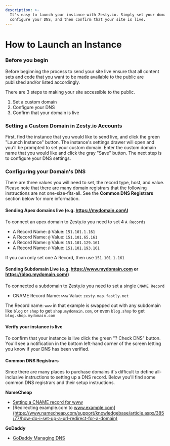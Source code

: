 ```yaml
---
description: >-
  It's easy to launch your instance with Zesty.io. Simply set your domain,
  configure your DNS, and then confirm that your site is live.
---
```


# How to Launch an Instance

### **Before you begin** 

Before beginning the process to send your site live ensure that all content sets and code that you want to be made available to the public are published and/or listed accordingly.

There are 3 steps to making your site accessible to the public.

1. Set a custom domain
2. Configure your DNS
3. Confirm that your domain is live

### Setting a Custom Domain in Zesty.io Accounts

First, find the instance that you would like to send live, and click the green "Launch Instance" button. The instance's settings drawer will open and you'll be prompted to set your custom domain. Enter the custom domain name that you would like and click the gray "Save" button. The next step is to configure your DNS settings.

### Configuring your Domain's DNS

There are three values you will need to set, the record type, host, and value. Please note that there are many domain registrars that the following instructions are not one-size-fits-all. See the **Common DNS Registrars** section below for more information.

#### Sending Apex domains live \(e.g. https://mydomain.com\)

To connect an apex domain to Zesty.io you need to set 4 `A Records`

* A Record Name: `@` Value: `151.101.1.161`
* A Record Name: `@` Value: `151.101.65.161`
* A Record Name: `@` Value: `151.101.129.161`
* A Record Name: `@` Value: `151.101.193.161`

If you can only set one A Record, then use `151.101.1.161`

#### Sending Subdomain Live \(e.g. https://www.mydomain.com or https://blog.mydomain.com\)

To connected a subdomain to Zesty.io you need to set a single `CNAME Record`

* CNAME Record Name: `www` Value: `zesty.map.fastly.net`

The Record name: `www` in that example is swapped out with any subdomain like `blog` or `shop` to get `shop.mydomain.com`, or even `blog.shop` to get `blog.shop.mydomain.com`

#### Verify your instance is live

To confirm that your instance is live click the green "? Check DNS" button. You'll see a notification in the bottom left-hand corner of the screen letting you know if your DNS has been verified.

#### Common DNS Registrars

Since there are many places to purchase domains it's difficult to define all-inclusive instructions to setting up a DNS record. Below you'll find some common DNS registrars and their setup instructions.

**NameCheap**

* [Setting a CNAME record for www](https://www.namecheap.com/support/knowledgebase/article.aspx/9646/10/how-can-i-set-up-a-cname-record-for-my-domain)
* [Redirecting example.com to www.example.com](https://www.namecheap.com/support/knowledgebase/article.aspx/385/77/how-do-i-set-up-a-url-redirect-for-a-domain)

**GoDaddy**

* [GoDaddy Managing DNS](https://support.godaddy.com/help/article/680/managing-dns-for-your-domain-names)

